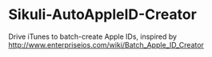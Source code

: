 Sikuli-AutoAppleID-Creator
==========================

Drive iTunes to batch-create Apple IDs, inspired by http://www.enterpriseios.com/wiki/Batch_Apple_ID_Creator